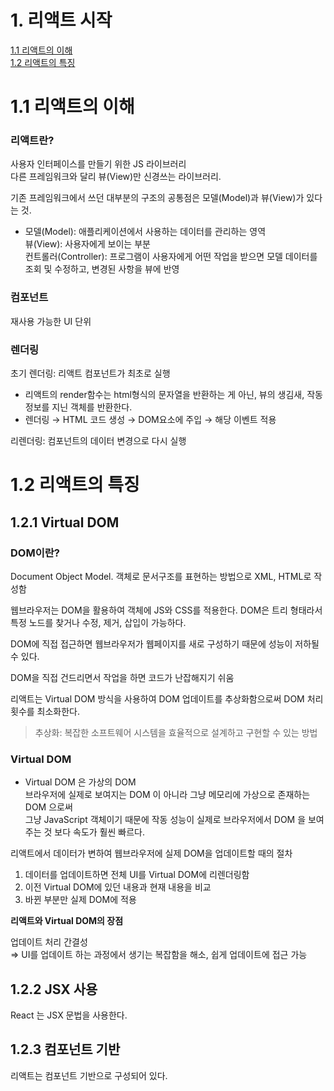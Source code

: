 # 1. 리액트 시작
[1.1 리액트의 이해](#1-리액트-시작)  
[1.2 리액트의 특징](#12-리액트의-특징)  

# 1.1 리액트의 이해

### 리액트란?

사용자 인터페이스를 만들기 위한 JS 라이브러리  
다른 프레임워크와 달리 뷰(View)만 신경쓰는 라이브러리.  

기존 프레임워크에서 쓰던 대부분의 구조의 공통점은 모델(Model)과 뷰(View)가 있다는 것.  

- 모델(Model): 애플리케이션에서 사용하는 데이터를 관리하는 영역  
뷰(View): 사용자에게 보이는 부분  
컨트롤러(Controller): 프로그램이 사용자에게 어떤 작업을 받으면 모델 데이터를 조회 및 수정하고, 변경된 사항을 뷰에 반영 

### 컴포넌트

재사용 가능한 UI 단위  

### 렌더링

초기 렌더링: 리액트 컴포넌트가 최초로 실행  

- 리액트의 render함수는 html형식의 문자열을 반환하는 게 아닌, 뷰의 생김새, 작동 정보를 지닌 객체를 반환한다.
- 렌더링 → HTML 코드 생성 → DOM요소에 주입 → 해당 이벤트 적용

리렌더링: 컴포넌트의 데이터 변경으로 다시 실행  

# 1.2 리액트의 특징

## 1.2.1 Virtual DOM

### DOM이란?

Document Object Model. 객체로 문서구조를 표현하는 방법으로 XML, HTML로 작성함  

웹브라우저는 DOM을 활용하여 객체에 JS와 CSS를 적용한다. DOM은 트리 형태라서 특정 노드를 찾거나 수정, 제거, 삽입이 가능하다.  

DOM에 직접 접근하면 웹브라우저가 웹페이지를 새로 구성하기 때문에 성능이 저하될 수 있다.  

DOM을 직접 건드리면서 작업을 하면 코드가 난잡해지기 쉬움  

리액트는 Virtual DOM 방식을 사용하여 DOM 업데이트를 추상화함으로써 DOM 처리 횟수를 최소화한다.  
> 추상화: 복잡한 소프트웨어 시스템을 효율적으로 설계하고 구현할 수 있는 방법  


### Virtual DOM

- Virtual DOM 은 가상의 DOM  
브라우저에 실제로 보여지는 DOM 이 아니라 그냥 메모리에 가상으로 존재하는 DOM 으로써  
그냥 JavaScript 객체이기 때문에 작동 성능이 실제로 브라우저에서 DOM 을 보여주는 것 보다 속도가 훨씬 빠르다.

리액트에서 데이터가 변하여 웹브라우저에 실제 DOM을 업데이트할 때의 절차  

1. 데이터를 업데이트하면 전체 UI를 Virtual DOM에 리렌더링함
2. 이전 Virtual DOM에 있던 내용과 현재 내용을 비교
3. 바뀐 부분만 실제 DOM에 적용  

**리액트와 Virtual DOM의 장점**  

업데이트 처리 간결성  
⇒ UI를 업데이트 하는 과정에서 생기는 복잡함을 해소, 
쉽게 업데이트에 접근 가능

## 1.2.2 JSX 사용

React 는 JSX 문법을 사용한다.  

## 1.2.3 컴포넌트 기반

리액트는 컴포넌트 기반으로 구성되어 있다.